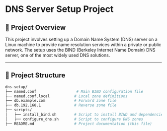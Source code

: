 # DNS Server Setup Project

## 📘 Project Overview

This project involves setting up a Domain Name System (DNS) server on a Linux machine to provide name resolution services within a private or public network. The setup uses the BIND (Berkeley Internet Name Domain) DNS server, one of the most widely used DNS solutions.

---

## 🧱 Project Structure

```bash
dns-setup/
├── named.conf                  # Main BIND configuration file
├── named.conf.local           # Local zone definitions
├── db.example.com             # Forward zone file
├── db.192.168.1               # Reverse zone file
├── scripts/
│   ├── install_bind.sh        # Script to install BIND and dependencies
│   ├── configure_dns.sh       # Script to configure DNS zones
├── README.md                  # Project documentation (this file)
